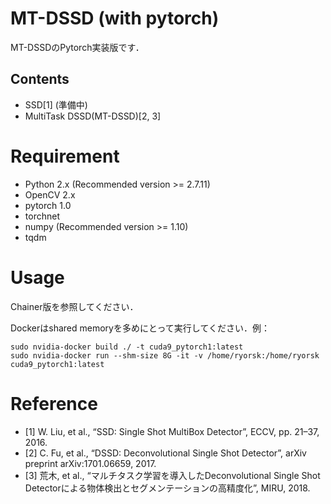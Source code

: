# MT-DSSD (with pytorch)
MT-DSSDのPytorch実装版です．

## Contents
- SSD[1] (準備中)
- MultiTask DSSD(MT-DSSD)[2, 3]

# Requirement
- Python 2.x (Recommended version >= 2.7.11)
- OpenCV 2.x
- pytorch 1.0
- torchnet
- numpy (Recommended version >= 1.10)
- tqdm

# Usage
Chainer版を参照してください．

Dockerはshared memoryを多めにとって実行してください．例：
```
sudo nvidia-docker build ./ -t cuda9_pytorch1:latest
sudo nvidia-docker run --shm-size 8G -it -v /home/ryorsk:/home/ryorsk cuda9_pytorch1:latest
```

# Reference
- [1] W. Liu, et al., “SSD: Single Shot MultiBox Detector”, ECCV, pp. 21–37, 2016.
- [2] C. Fu, et al., “DSSD: Deconvolutional Single Shot Detector”, arXiv preprint arXiv:1701.06659, 2017.
- [3] 荒木, et al., “マルチタスク学習を導入したDeconvolutional Single Shot Detectorによる物体検出とセグメンテーションの高精度化”, MIRU, 2018.
